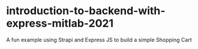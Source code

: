 # introduction-to-backend-with-express-mitlab-2021
A fun example using Strapi and Express JS to build a simple Shopping Cart
